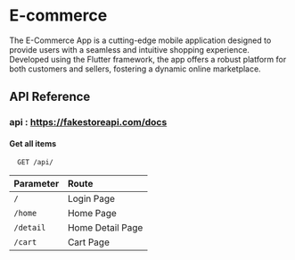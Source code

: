 
# E-commerce

The  E-Commerce App is a cutting-edge mobile application designed to provide users with a seamless and intuitive shopping experience. Developed using the Flutter framework, the app offers a robust platform for both customers and sellers, fostering a dynamic online marketplace.
## API Reference
### api : https://fakestoreapi.com/docs
#### Get all items

```http
  GET /api/
```

| Parameter  | Route                |
| :-------- | :------------------------- |
| `/` | Login Page |
| `/home` | Home Page |
| `/detail` | Home Detail Page |
| `/cart` | Cart Page |

